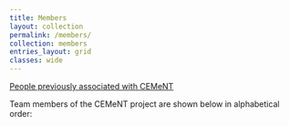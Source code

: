 ```yaml
---
title: Members
layout: collection
permalink: /members/
collection: members
entries_layout: grid
classes: wide
---
```


[People previously associated with CEMeNT](/previous_members/)

Team members of the CEMeNT project are shown below in alphabetical order:


